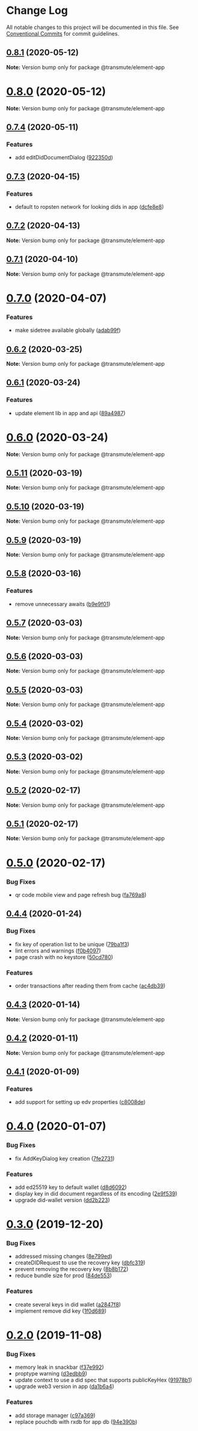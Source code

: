 # Change Log

All notable changes to this project will be documented in this file.
See [Conventional Commits](https://conventionalcommits.org) for commit guidelines.

## [0.8.1](https://github.com/decentralized-identity/element/compare/v0.8.0...v0.8.1) (2020-05-12)

**Note:** Version bump only for package @transmute/element-app





# [0.8.0](https://github.com/decentralized-identity/element/compare/v0.7.4...v0.8.0) (2020-05-12)

**Note:** Version bump only for package @transmute/element-app





## [0.7.4](https://github.com/decentralized-identity/element/compare/v0.7.3...v0.7.4) (2020-05-11)


### Features

* add editDidDocumentDialog ([922350d](https://github.com/decentralized-identity/element/commit/922350da5d3a90c7bf4ff8da13236b05a20e23d2))





## [0.7.3](https://github.com/decentralized-identity/element/compare/v0.7.2...v0.7.3) (2020-04-15)


### Features

* default to ropsten network for looking dids in app ([dcfe8e8](https://github.com/decentralized-identity/element/commit/dcfe8e877c79af9708b39b5208cbd8d6391e076e))





## [0.7.2](https://github.com/decentralized-identity/element/compare/v0.7.1...v0.7.2) (2020-04-13)

**Note:** Version bump only for package @transmute/element-app





## [0.7.1](https://github.com/decentralized-identity/element/compare/v0.7.0...v0.7.1) (2020-04-10)

**Note:** Version bump only for package @transmute/element-app





# [0.7.0](https://github.com/decentralized-identity/element/compare/v0.6.2...v0.7.0) (2020-04-07)


### Features

* make sidetree available globally ([adab99f](https://github.com/decentralized-identity/element/commit/adab99f))





## [0.6.2](https://github.com/decentralized-identity/element/compare/v0.6.1...v0.6.2) (2020-03-25)

**Note:** Version bump only for package @transmute/element-app





## [0.6.1](https://github.com/decentralized-identity/element/compare/v0.6.0...v0.6.1) (2020-03-24)


### Features

* update element lib in app and api ([89a4987](https://github.com/decentralized-identity/element/commit/89a4987b1ebc2220915d35583d5250eb38ee62b2))





# [0.6.0](https://github.com/decentralized-identity/element/compare/v0.5.11...v0.6.0) (2020-03-24)

**Note:** Version bump only for package @transmute/element-app





## [0.5.11](https://github.com/decentralized-identity/element/compare/v0.5.10...v0.5.11) (2020-03-19)

**Note:** Version bump only for package @transmute/element-app





## [0.5.10](https://github.com/decentralized-identity/element/compare/v0.5.9...v0.5.10) (2020-03-19)

**Note:** Version bump only for package @transmute/element-app





## [0.5.9](https://github.com/decentralized-identity/element/compare/v0.5.8...v0.5.9) (2020-03-19)

**Note:** Version bump only for package @transmute/element-app





## [0.5.8](https://github.com/decentralized-identity/element/compare/v0.5.7...v0.5.8) (2020-03-16)


### Features

* remove unnecessary awaits ([b9e9f01](https://github.com/decentralized-identity/element/commit/b9e9f01))





## [0.5.7](https://github.com/decentralized-identity/element/compare/v0.5.6...v0.5.7) (2020-03-03)

**Note:** Version bump only for package @transmute/element-app





## [0.5.6](https://github.com/decentralized-identity/element/compare/v0.5.5...v0.5.6) (2020-03-03)

**Note:** Version bump only for package @transmute/element-app





## [0.5.5](https://github.com/decentralized-identity/element/compare/v0.5.4...v0.5.5) (2020-03-03)

**Note:** Version bump only for package @transmute/element-app





## [0.5.4](https://github.com/decentralized-identity/element/compare/v0.5.3...v0.5.4) (2020-03-02)

**Note:** Version bump only for package @transmute/element-app





## [0.5.3](https://github.com/decentralized-identity/element/compare/v0.5.2...v0.5.3) (2020-03-02)

**Note:** Version bump only for package @transmute/element-app





## [0.5.2](https://github.com/decentralized-identity/element/compare/v0.5.1...v0.5.2) (2020-02-17)

**Note:** Version bump only for package @transmute/element-app





## [0.5.1](https://github.com/decentralized-identity/element/compare/v0.5.0...v0.5.1) (2020-02-17)

**Note:** Version bump only for package @transmute/element-app





# [0.5.0](https://github.com/decentralized-identity/element/compare/v0.4.4...v0.5.0) (2020-02-17)


### Bug Fixes

* qr code mobile view and page refresh bug ([fa769a8](https://github.com/decentralized-identity/element/commit/fa769a8))





## [0.4.4](https://github.com/decentralized-identity/element/compare/v0.4.3...v0.4.4) (2020-01-24)


### Bug Fixes

* fix key of operation list to be unique ([79ba1f3](https://github.com/decentralized-identity/element/commit/79ba1f3))
* lint errors and warnings ([f0b4097](https://github.com/decentralized-identity/element/commit/f0b4097))
* page crash with no keystore ([50cd780](https://github.com/decentralized-identity/element/commit/50cd780))


### Features

* order transactions after reading them from cache ([ac4db39](https://github.com/decentralized-identity/element/commit/ac4db39))





## [0.4.3](https://github.com/decentralized-identity/element/compare/v0.4.2...v0.4.3) (2020-01-14)

**Note:** Version bump only for package @transmute/element-app





## [0.4.2](https://github.com/decentralized-identity/element/compare/v0.4.1...v0.4.2) (2020-01-11)

**Note:** Version bump only for package @transmute/element-app





## [0.4.1](https://github.com/decentralized-identity/element/compare/v0.4.0...v0.4.1) (2020-01-09)


### Features

* add support for setting up edv properties ([c8008de](https://github.com/decentralized-identity/element/commit/c8008de))





# [0.4.0](https://github.com/decentralized-identity/element/compare/v0.3.0...v0.4.0) (2020-01-07)


### Bug Fixes

* fix AddKeyDialog key creation ([7fe2731](https://github.com/decentralized-identity/element/commit/7fe2731))


### Features

* add ed25519 key to default wallet ([d8d6092](https://github.com/decentralized-identity/element/commit/d8d6092))
* display key in did document regardless of its encoding ([2e9f539](https://github.com/decentralized-identity/element/commit/2e9f539))
* upgrade did-wallet version ([dd2b223](https://github.com/decentralized-identity/element/commit/dd2b223))





# [0.3.0](https://github.com/decentralized-identity/element/compare/v0.2.0...v0.3.0) (2019-12-20)


### Bug Fixes

* addressed missing changes ([8e799ed](https://github.com/decentralized-identity/element/commit/8e799ed))
* createDIDRequest to use the recovery key ([dbfc319](https://github.com/decentralized-identity/element/commit/dbfc319))
* prevent removing the recovery key ([8b8b172](https://github.com/decentralized-identity/element/commit/8b8b172))
* reduce bundle size for prod ([84de553](https://github.com/decentralized-identity/element/commit/84de553))


### Features

* create several keys in did wallet ([a2847f8](https://github.com/decentralized-identity/element/commit/a2847f8))
* implement remove did key ([1f0d689](https://github.com/decentralized-identity/element/commit/1f0d689))





# [0.2.0](https://github.com/decentralized-identity/element/compare/v0.0.2-2...v0.2.0) (2019-11-08)


### Bug Fixes

* memory leak in snackbar ([f37e992](https://github.com/decentralized-identity/element/commit/f37e992))
* proptype warning ([d3edbb9](https://github.com/decentralized-identity/element/commit/d3edbb9))
* update context to use a did spec that supports publicKeyHex ([91978b1](https://github.com/decentralized-identity/element/commit/91978b1))
* upgrade web3 version in app ([da1b6a4](https://github.com/decentralized-identity/element/commit/da1b6a4))


### Features

* add storage manager ([c97a369](https://github.com/decentralized-identity/element/commit/c97a369))
* replace pouchdb with rxdb for app db ([94e390b](https://github.com/decentralized-identity/element/commit/94e390b))
